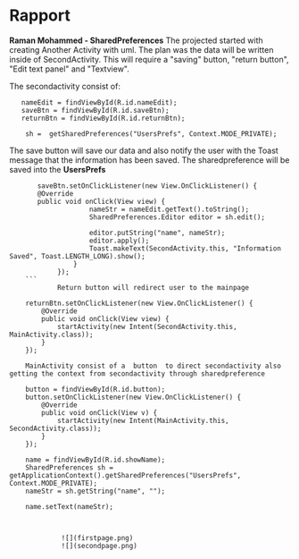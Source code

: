 
# Rapport

**Raman Mohammed - SharedPreferences**
The  projected started with creating Another Activity with uml. The plan was the data will be written inside of SecondActivity.
This will require  a "saving" button, "return  button", "Edit text panel" and  "Textview".

The secondactivity consist of:

```
   nameEdit = findViewById(R.id.nameEdit);
   saveBtn = findViewById(R.id.saveBtn);
   returnBtn = findViewById(R.id.returnBtn);

    sh =  getSharedPreferences("UsersPrefs", Context.MODE_PRIVATE);
```

The save button will save  our data and also notify the user with the Toast message that the information has been saved.
The sharedpreference will be saved into the **UsersPrefs**
```
       saveBtn.setOnClickListener(new View.OnClickListener() {
       @Override
       public void onClick(View view) {
                    nameStr = nameEdit.getText().toString();
                    SharedPreferences.Editor editor = sh.edit();

                    editor.putString("name", nameStr);
                    editor.apply();
                    Toast.makeText(SecondActivity.this, "Information Saved", Toast.LENGTH_LONG).show();
                }
            });
    ```
            Return button will redirect user to the mainpage
```
        returnBtn.setOnClickListener(new View.OnClickListener() {
            @Override
            public void onClick(View view) {
                startActivity(new Intent(SecondActivity.this, MainActivity.class));
            }
        });
```
    MainActivity consist of a  button  to direct secondactivity also  getting the context from secondactivity through sharedpreference
   ```
        button = findViewById(R.id.button);
        button.setOnClickListener(new View.OnClickListener() {
            @Override
            public void onClick(View v) {
                startActivity(new Intent(MainActivity.this, SecondActivity.class));
            }
        });

        name = findViewById(R.id.showName);
        SharedPreferences sh = getApplicationContext().getSharedPreferences("UsersPrefs", Context.MODE_PRIVATE);
        nameStr = sh.getString("name", "");

        name.setText(nameStr);
   ```


                ![](firstpage.png)
                ![](secondpage.png)
